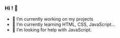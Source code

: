 ### Hi ! 👋


- 🔭 I’m currently working on my projects
- 🌱 I’m currently learning HTML, CSS, JavaScript...
- 🤔 I’m looking for help with JavaScript.

